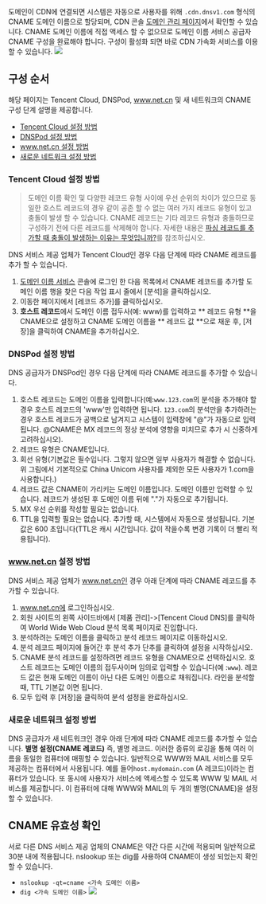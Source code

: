 도메인이 CDN에 연결되면 시스템은 자동으로 사용자를 위해 `.cdn.dnsv1.com` 형식의 CNAME 도메인 이름으로 할당되며, CDN 콘솔 [도메인 관리 페이지](https://console.cloud.tencent.com/cdn/access)에서 확인할 수 있습니다. CNAME 도메인 이름에 직접 액세스 할 수 없으므로 도메인 이름 서비스 공급자 CNAME 구성을 완료해야 합니다. 구성이 활성화 되면 바로 CDN 가속화 서비스를 이용할 수 있습니다.
![](https://main.qcloudimg.com/raw/073b948565743f7947aae8503eef995d.png)

## 구성 순서
해당 페이지는 Tencent Cloud, DNSPod, www.net.cn 및 새 네트워크의 CNAME 구성 단계 설명을 제공합니다.
- [Tencent Cloud 설정 방법](#m1)
- [DNSPod 설정 방법](#m2)
- [www.net.cn 설정 방법](#m3)
- [새로운 네트워크 설정 방법](#m4)

<span ID ="m1"></span>
### Tencent Cloud 설정 방법
>도메인 이름 확인 및 다양한 레코드 유형 사이에 우선 순위의 차이가 있으므로 동일한 호스트 레코드의 경우 같이 공존 할 수 없는 여러 가지 레코드 유형이 있고 충돌이 발생 할 수 있습니다. CNAME 레코드는 기타 레코드 유형과 충돌하므로 구성하기 전에 다른 레코드를 삭제해야 합니다. 자세한 내용은 [파싱 레코드를 추가할 때 충돌이 발생하는 이유는 무엇입니까?](https://cloud.tencent.com/document/product/302/3468#.E4.B8.BA.E4.BB.80.E4.B9.88.E6.B7.BB.E5.8A.A0.E8.A7.A3.E6.9E.90.E8.AE.B0.E5.BD.95.E7.9A.84.E6.97.B6.E5.80.99.E6.8F.90.E7.A4.BA-.26quot.3B.E8.AE.B0.E5.BD.95.E6.9C.89.E5.86.B2.E7.AA.81.26quot.3B-.EF.BC.9F)를 참조하십시오.

DNS 서비스 제공 업체가 Tencent Cloud인 경우 다음 단계에 따라 CNAME 레코드를 추가 할 수 있습니다.
1. [도메인 이름 서비스](https://console.cloud.tencent.com/domain) 콘솔에 로그인 한 다음 목록에서 CNAME 레코드를 추가할 도메인 이름 행을 찾은 다음 작업 표시 줄에서 [분석]을 클릭하십시오.
2. 이동한 페이지에서 [레코드 추가]를 클릭하십시오.
3. **호스트 레코드**에서 도메인 이름 접두사(예: www)를 입력하고 ** 레코드 유형 **을 CNAME으로 설정하고 CNAME 도메인 이름을 ** 레코드 값 **으로 채운 후, [저장]을 클릭하여 CNAME을 추가하십시오.

<span ID ="m2"></span>
### DNSPod 설정 방법
DNS 공급자가 DNSPod인 경우 다음 단계에 따라 CNAME 레코드를 추가할 수 있습니다.
1. 호스트 레코드는 도메인 이름을 입력합니다(예:`www.123.com`의 분석을 추가해야 할 경우 호스트 레코드의 'www'만 입력하면 됩니다. `123.com`의 분석만을 추가하려는 경우 호스트 레코드가 공백으로 남겨지고 시스템이 입력창에 "@"가 자동으로 입력됩니다. @CNAME은 MX 레코드의 정상 분석에 영향을 미치므로 추가 시 신중하게 고려하십시오).
2. 레코드 유형은 CNAME입니다.
3. 회선 유형(기본값은 필수입니다. 그렇지 않으면 일부 사용자가 해결할 수 없습니다. 위 그림에서 기본적으로 China Unicom 사용자를 제외한 모든 사용자가 1.com을 사용합니다.)
4. 레코드 값은 CNAME이 가리키는 도메인 이름입니다. 도메인 이름만 입력할 수 있습니다. 레코드가 생성된 후 도메인 이름 뒤에 "."가 자동으로 추가됩니다.
5. MX 우선 순위를 작성할 필요는 없습니다.
6. TTL을 입력할 필요는 없습니다. 추가할 때, 시스템에서 자동으로 생성됩니다. 기본값은 600 초입니다(TTL은 캐시 시간입니다. 값이 작을수록 변경 기록이 더 빨리 적용됩니다).



<span ID ="m3"></span>
### www.net.cn 설정 방법
DNS 서비스 제공 업체가 www.net.cn인 경우 아래 단계에 따라 CNAME 레코드를 추가할 수 있습니다.
1. www.net.cn에 로그인하십시오.
2. 회원 사이트의 왼쪽 사이드바에서 [제품 관리]->[Tencent Cloud DNS]를 클릭하여 World Wide Web Cloud 분석 목록 페이지로 진입합니다.
3. 분석하려는 도메인 이름을 클릭하고 분석 레코드 페이지로 이동하십시오.
4. 분석 레코드 페이지에 들어간 후 분석 추가 단추를 클릭하여 설정을 시작하십시오.
5. CNAME 분석 레코드를 설정하려면 레코드 유형을 CNAME으로 선택하십시오. 호스트 레코드는 도메인 이름의 접두사이며 임의로 입력할 수 있습니다(예 :`www`). 레코드 값은 현재 도메인 이름이 아닌 다른 도메인 이름으로 채워집니다. 라인을 분석할 때, TTL 기본값 이면 됩니다.
6. 모두 입력 후 [저장]을 클릭하여 분석 설정을 완료하십시오.

<span ID ="m4"></span>
### 새로운 네트워크 설정 방법
DNS 공급자가 새 네트워크인 경우 아래 단계에 따라 CNAME 레코드를 추가할 수 있습니다.
**별명 설정(CNAME 레코드)**
즉, 별명 레코드. 이러한 종류의 로깅을 통해 여러 이름을 동일한 컴퓨터에 매핑할 수 있습니다. 일반적으로 WWW와 MAIL 서비스를 모두 제공하는 컴퓨터에서 사용됩니다. 예를 들어`host.mydomain.com` (A 레코드)이라는 컴퓨터가 있습니다. 또 동시에 사용자가 서비스에 액세스할 수 있도록 WWW 및 MAIL 서비스를 제공합니다. 이 컴퓨터에 대해 WWW와 MAIL의 두 개의 별명(CNAME)을 설정할 수 있습니다.

## CNAME 유효성 확인
서로 다른 DNS 서비스 제공 업체의 CNAME은 약간 다른 시간에 적용되며 일반적으로 30분 내에 적용됩니다. nslookup 또는 dig를 사용하여 CNAME이 생성 되었는지 확인할 수 있습니다.
- `nslookup -qt=cname <가속 도메인 이름>`
- `dig <가속 도메인 이름>`
![](https://main.qcloudimg.com/raw/2ba5ec76f1671c3b8ee345cef896de10.png)

